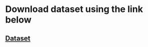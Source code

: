 # Download dataset using the link below
## [Dataset](https://leeds365-my.sharepoint.com/:f:/g/personal/scoc_leeds_ac_uk/Eido_BLT859PsSEUUjrPGUABy8uK9zy6bGwNZl43cW84hQ?e=Gy1Ptg)
